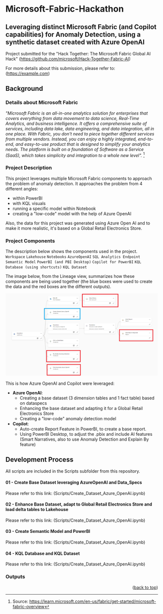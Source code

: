 # Microsoft-Fabric-Hackathon
<!-- ABOUT THE PROJECT -->
## Leveraging distinct Microsoft Fabric (and Copilot capabilities) for Anomaly Detection, using a synthetic dataset created with Azure OpenAI

Project submitted for the "Hack Together: The Microsoft Fabric Global AI Hack" (https://github.com/microsoft/Hack-Together-Fabric-AI)

For more details about this submission, please refer to: (https://example.com)

## **Background**

### Details about Microsoft Fabric

*"Microsoft Fabric is an all-in-one analytics solution for enterprises that covers everything from data movement to data science, Real-Time Analytics, and business intelligence. It offers a comprehensive suite of services, including data lake, data engineering, and data integration, all in one place. With Fabric, you don't need to piece together different services from multiple vendors. Instead, you can enjoy a highly integrated, end-to-end, and easy-to-use product that is designed to simplify your analytics needs. The platform is built on a foundation of Software as a Service (SaaS), which takes simplicity and integration to a whole new level".* [^1]

[^1]: Source: https://learn.microsoft.com/en-us/fabric/get-started/microsoft-fabric-overview

### Project Description

This project leverages multiple Microsoft Fabric components to approach the problem of anomaly detection. It approaches the problem from 4 different angles: 
- within PowerBI
- with KQL visuals
- running a specific model within Notebook
- creating a "low-code" model with the help of Azure OpenAI

Also, the data for this project was generated using Azure Open AI and to make it more realistic, it's based on a Global Retail Electronics Store. 

### Project Components

The description below shows the components used in the project.
`Workspace` `Lakehouse` `Notebooks` `AzureOpenAI` 
`SQL Analytics Endpoint` `Semantic Model` `PowerBI (and PBI Desktop)` `Copilot for PowerBI`
`KQL Database (using shortcuts)` `KQL Dataset`

The image below, from the Lineage view, summarizes how these components are being used together (the blue boxes were used to create the data and the red boxes are the different outputs).

![Test](images/Description.png)

This is how Azure OpenAI and Copilot were leveraged:
- **Azure OpenAI**:
	- Creating a base dataset (3 dimension tables and 1 fact table) based on dataspecs
	- Enhancing the base dataset and adapting it for a Global Retail Electronics Store
	- Creating a "low-code" anomaly detection model
- **Copilot**:
	- Auto-create Report Feature in PowerBI, to create a base report.
	- Using PowerBI Desktop, to adjust the .pbix and include AI features (Smart Narratives, also to use Anomaly Detection and Explain By feature)

## **Development Process**
All scripts are included in the Scripts subfolder from this repository.

#### 01 - Create Base Dataset leveraging AzureOpenAI and Data_Specs
Please refer to this link: (Scripts/Create_Dataset_Azure_OpenAI.ipynb)

#### 02 - Enhance Base Dataset, adapt to Global Retail Electronics Store and load delta tables to Lakehouse
Please refer to this link: (Scripts/Create_Dataset_Azure_OpenAI.ipynb)

#### 03 - Create Semantic Model and PowerBI
Please refer to this link: (Scripts/Create_Dataset_Azure_OpenAI.ipynb)

#### 04 - KQL Database and KQL Dataset
Please refer to this link: (Scripts/Create_Dataset_Azure_OpenAI.ipynb)


### Outputs


<p align="right">(<a href="#readme-top">back to top</a>)</p>